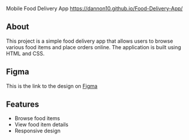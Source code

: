 Mobile Food Delivery App
https://dannon10.github.io/Food-Delivery-App/

## About

This project is a simple food delivery app that allows users to browse various food items and place orders online. The application is built using HTML and CSS.

## Figma

This is the link to the design on [Figma](https://www.figma.com/design/fWt6WVk47MlNEmsNBSUpkI/Food-Ordering-%26-Delivery-App-Design-(Community)?node-id=7-36&t=QzP7Mo7X7zS8I9Vm-1)

## Features

- Browse food items
- View food item details
- Responsive design

